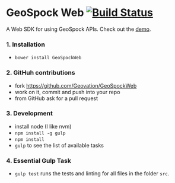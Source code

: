 GeoSpock Web [![Build Status](https://semaphoreci.com/api/v1/projects/cd83ab84-c088-4739-8f11-988eedbbef58/467989/badge.svg)](https://semaphoreci.com/sebastianovide/geospockweb)
============

A Web SDK for using GeoSpock APIs. Check out the [demo](https://raw.githubusercontent.com/Geovation/GeoSpockWeb/master/example/example1.html).

### 1. Installation

* ```bower install GeoSpockWeb```

### 2. GitHuh contributions
* fork https://github.com/Geovation/GeoSpockWeb
* work on it, commit and push into your repo
* from GitHub ask for a pull request

### 3. Development
* install node (I like nvm)
* ```npm install -g gulp```
* ```npm install```
* ```gulp``` to see the list of available tasks

### 4. Essential Gulp Task
* ```gulp test``` runs the tests and linting for all files in the folder ```src```.
